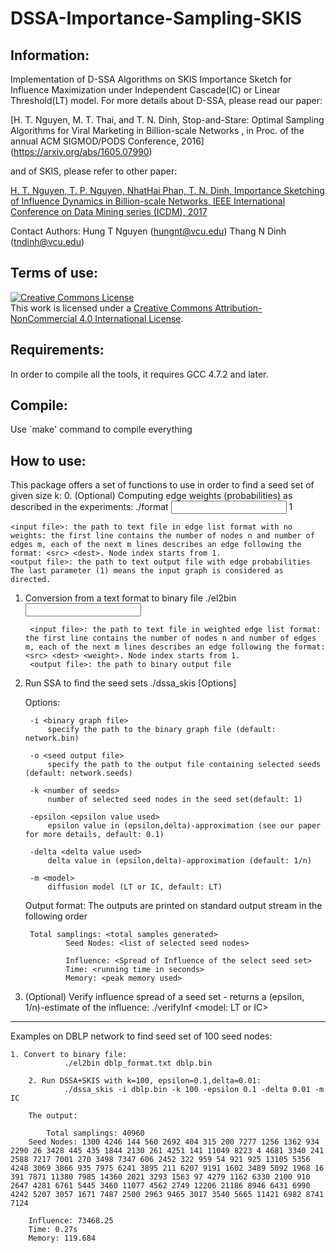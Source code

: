 # DSSA-Importance-Sampling-SKIS

Information:
--------------------------------------------------------
Implementation of D-SSA Algorithms on SKIS Importance Sketch for Influence Maximization under Independent Cascade(IC) or Linear Threshold(LT) model. For more details about D-SSA, please read our paper:

[H. T. Nguyen, M. T. Thai, and T. N. Dinh, Stop-and-Stare: Optimal Sampling Algorithms for Viral Marketing in Billion-scale Networks , in Proc. of the annual ACM SIGMOD/PODS Conference, 2016] (https://arxiv.org/abs/1605.07990)

and of SKIS, please refer to other paper:

[H. T. Nguyen, T. P. Nguyen, NhatHai Phan, T. N. Dinh, Importance Sketching of Influence Dynamics in Billion-scale Networks, IEEE International Conference on Data Mining series (ICDM), 2017](https://arxiv.org/abs/1709.03565)

Contact Authors: Hung T Nguyen (hungnt@vcu.edu)
		 Thang N Dinh (tndinh@vcu.edu)


Terms of use:
--------------------------------------------------------
<a rel="license" href="http://creativecommons.org/licenses/by-nc/4.0/"><img alt="Creative Commons License" style="border-width:0" src="https://i.creativecommons.org/l/by-nc/4.0/88x31.png" /></a><br />This work is licensed under a <a rel="license" href="http://creativecommons.org/licenses/by-nc/4.0/">Creative Commons Attribution-NonCommercial 4.0 International License</a>.


Requirements:
--------------------------------------------------------
In order to compile all the tools, it requires GCC 4.7.2 and later.


Compile:
--------------------------------------------------------
Use `make' command to compile everything


How to use:
--------------------------------------------------------
This package offers a set of functions to use in order to find a seed set of given size k:
0. (Optional) Computing edge weights (probabilities) as described in the experiments:
	./format <input file> <output file> 1

	<input file>: the path to text file in edge list format with no weights: the first line contains the number of nodes n and number of edges m, each of the next m lines describes an edge following the format: <src> <dest>. Node index starts from 1.
	<output file>: the path to text output file with edge probabilities
	The last parameter (1) means the input graph is considered as directed.

1. Conversion from a text format to binary file
        	./el2bin <input file> <output file>

    	<input file>: the path to text file in weighted edge list format: the first line contains the number of nodes n and number of edges m, each of the next m lines describes an edge following the format: <src> <dest> <weight>. Node index starts from 1.
    	<output file>: the path to binary output file

2. Run SSA to find the seed sets
        ./dssa_skis [Options]

    Options:

        -i <binary graph file>
            specify the path to the binary graph file (default: network.bin)

        -o <seed output file>
            specify the path to the output file containing selected seeds (default: network.seeds)

        -k <number of seeds>
            number of selected seed nodes in the seed set(default: 1)

        -epsilon <epsilon value used>
            epsilon value in (epsilon,delta)-approximation (see our paper for more details, default: 0.1)

        -delta <delta value used>
            delta value in (epsilon,delta)-approximation (default: 1/n)

        -m <model>
            diffusion model (LT or IC, default: LT)

     Output format:
        The outputs are printed on standard output stream in the following order

		Total samplings: <total samples generated>
                Seed Nodes: <list of selected seed nodes>

                Influence: <Spread of Influence of the select seed set>
                Time: <running time in seconds>
                Memory: <peak memory used>

3. (Optional) Verify influence spread of a seed set - returns a (epsilon, 1/n)-estimate of the influence:
        ./verifyInf <binary graph file> <seed file> <epsilon> <number of threads> <model: LT or IC>

********************************************************************************************************

Examples on DBLP network to find seed set of 100 seed nodes:

	1. Convert to binary file:
                ./el2bin dblp_format.txt dblp.bin

        2. Run DSSA+SKIS with k=100, epsilon=0.1,delta=0.01:
                ./dssa_skis -i dblp.bin -k 100 -epsilon 0.1 -delta 0.01 -m IC

        The output:

           	Total samplings: 40960
		Seed Nodes: 1300 4246 144 560 2692 404 315 200 7277 1256 1362 934 2290 26 3428 445 435 1844 2130 261 4251 141 11049 8223 4 4681 3340 241 2588 7217 7001 270 3498 7347 606 2452 322 959 54 921 925 13105 5356 4248 3069 3866 935 7975 6241 3895 211 6207 9191 1602 3489 5092 1968 16 391 7871 11380 7985 14360 2021 3293 1563 97 4279 1162 6330 2100 910 2647 4281 6761 5445 3460 11077 4562 2749 12206 21186 8946 6431 6990 4242 5207 3057 1671 7487 2500 2963 9465 3017 3540 5665 11421 6982 8741 7124 

		Influence: 73468.25
		Time: 0.27s
		Memory: 119.684
